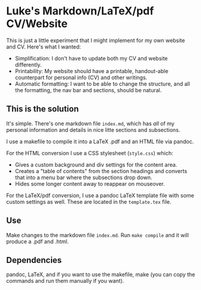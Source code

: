 # Luke's Markdown/LaTeX/pdf CV/Website

This is just a little experiment that I might implement for my own website and CV. Here's what I wanted:

+ Simplification: I don't have to update both my CV and website differently.
+ Printability: My website should have a printable, handout-able counterpart for personal info (CV) and other writings.
+ Automatic formatting: I want to be able to change the structure, and all the formatting, the nav bar and sections, should be natural.

## This is the solution

It's simple. There's one markdown file `index.md`, which has *all* of my personal information and details in nice litte sections and subsections.

I use a makefile to compile it into a LaTeX .pdf and an HTML file via pandoc.

For the HTML conversion I use a CSS stylesheet (`style.css`) which:

+ Gives a custom background and div settings for the content area.
+ Creates a "table of contents" from the section headings and converts that into a menu bar where the subsections drop down.
+ Hides some longer content away to reappear on mouseover.

For the LaTeX/pdf conversion, I use a pandoc LaTeX template file with some custom settings as well.
These are located in the `template.tex` file.

## Use

Make changes to the markdown file `index.md`. Run `make compile` and it will produce a .pdf and .html.

## Dependencies

pandoc, LaTeX, and if you want to use the makefile, make (you can copy the commands and run them manually if you want).
